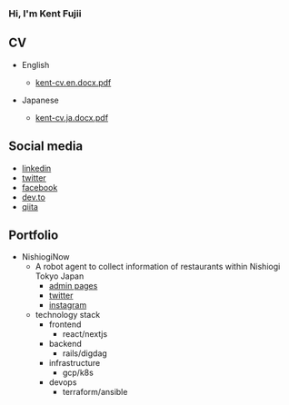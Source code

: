 ### Hi, I'm Kent Fujii

## CV

- English
    - [kent-cv.en.docx.pdf](https://github.com/KentFujii/KentFujii/files/9116790/kent-cv.docx.pdf)

- Japanese
    - [kent-cv.ja.docx.pdf](https://github.com/KentFujii/KentFujii/files/9116793/docx.pdf)

## Social media

- [linkedin](https://www.linkedin.com/in/KentFujii/)
- [twitter](https://mobile.twitter.com/studies)
- [facebook](https://www.facebook.com/kent.fujii/)
- [dev.to](https://dev.to/kentfujii)
- [qiita](https://qiita.com/KentFujii)

## Portfolio

- NishiogiNow
    - A robot agent to collect information of restaurants within Nishiogi Tokyo Japan
        - [admin pages](https://nishiogi-now.com/admin/login)
        - [twitter](https://twitter.com/nishiogi_now)
        - [instagram](https://www.instagram.com/nishiogi_now/)
    - technology stack
        - frontend
            - react/nextjs
        - backend
            - rails/digdag
        - infrastructure
            - gcp/k8s
        - devops
            - terraform/ansible

